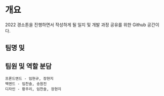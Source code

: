 # 개요

2022 경소톤을 진행하면서 작성하게 될 일지 및 개발 과정 공유를 위한 Github 공간이다.

## 팀명 및

## 팀원 및 역할 분담
```
프론드엔드 - 임현규, 장현지
백엔드 - 임찬솔, 송원진
디자인 - 황주리, 임찬솔, 장현지
```
